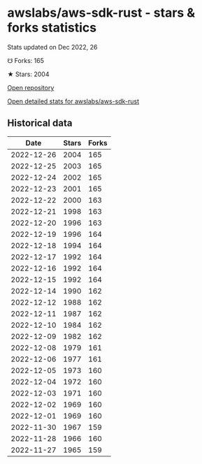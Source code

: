 # awslabs/aws-sdk-rust - stars & forks statistics

Stats updated on Dec 2022, 26

☋ Forks: 165

★ Stars: 2004

[Open repository](https://github.com/awslabs/aws-sdk-rust)

[Open detailed stats for awslabs/aws-sdk-rust](https://reviewgithub.com/rep/awslabs/aws-sdk-rust)

## Historical data
| Date | Stars | Forks |
|------|-------|-------|
| 2022-12-26 | 2004 | 165 | 
| 2022-12-25 | 2003 | 165 | 
| 2022-12-24 | 2002 | 165 | 
| 2022-12-23 | 2001 | 165 | 
| 2022-12-22 | 2000 | 163 | 
| 2022-12-21 | 1998 | 163 | 
| 2022-12-20 | 1996 | 163 | 
| 2022-12-19 | 1996 | 164 | 
| 2022-12-18 | 1994 | 164 | 
| 2022-12-17 | 1992 | 164 | 
| 2022-12-16 | 1992 | 164 | 
| 2022-12-15 | 1992 | 164 | 
| 2022-12-14 | 1990 | 162 | 
| 2022-12-12 | 1988 | 162 | 
| 2022-12-11 | 1987 | 162 | 
| 2022-12-10 | 1984 | 162 | 
| 2022-12-09 | 1982 | 162 | 
| 2022-12-08 | 1979 | 161 | 
| 2022-12-06 | 1977 | 161 | 
| 2022-12-05 | 1973 | 160 | 
| 2022-12-04 | 1972 | 160 | 
| 2022-12-03 | 1971 | 160 | 
| 2022-12-02 | 1969 | 160 | 
| 2022-12-01 | 1969 | 160 | 
| 2022-11-30 | 1967 | 159 | 
| 2022-11-28 | 1966 | 160 | 
| 2022-11-27 | 1965 | 159 | 

